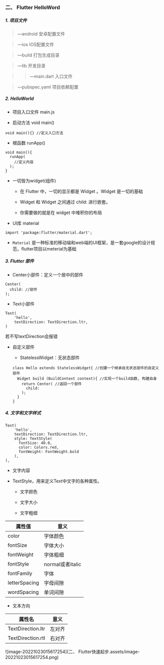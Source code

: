 ### 二、 Flutter HelloWord

##### 1. 项目文件

> —android 安卓配置文件

> —ios IOS配置文件

> —build 打包生成目录

> —lib 开发目录

  >> —main.dart 入口文件

> —pubspec.yaml 项目依赖配置


##### 2. HelloWorld

* 项目入口文件 main.js

* 启动方法 void main()

```
void main(){} //定义入口方法
```


* 根函数 runApp()

```
void main(){
  runApp(
    //定义内容
  );
}
```

* 一切皆为widget(组件)

	* 在 Flutter 中，一切的显示都是 Widget 。Widget 是一切的基础
	
	* Widget 和 Widget 之间通过 child: 进行嵌套。

	* 你需要做的就是在 widget 中堆积你的布局

* UI库 material

```
import 'package:flutter/material.dart';
```

* `Material` 是一种标准的移动端和web端的UI框架，是一套google的设计规范，flutter项目以meterial为基础

##### 3. Flutter 部件

* Center小部件：定义一个居中的部件

```
Center(
  child: //部件
);
```

* Text小部件

```
Text(
    'hello',
    textDirection: TextDirection.ltr,
)
```
若不写textDirection会报错

* 自定义部件

	* StatelessWidget：无状态部件
	
	```
	class Hello extends StatelessWidget{ //创建一个继承自无状态部件的自定义部件
	  Widget build (BuildContext context){ //实现一个build函数, 构建自身
	    return Center( //返回一个部件
	      child: 
	    );
	  }
	}
	```
	

##### 4. 文字和文字样式


```
Text(
	'hello',
	textDirection: TextDirection.ltr,
	style: TextStyle(
	  fontSize: 40.0,
	  color: Colors.red,
	  fontWeight: FontWeight.bold
	),
),
```

* 文字内容

* TextStyle，用来定义Text中文字的各种属性。

	* 文字颜色

	* 文字大小
	
	* 文字粗细

| 属性值  | 意义   | 
| -------- | -----  |
| color | 字体颜色   |
| fontSize | 字体大小 |
| fontWeight | 字体粗细 |
| fontStyle | normal或者italic |
| fontFamily | 字体 |
| letterSpacing | 字母间隙 |
| wordSpacing | 单词间隙 |


* 文本方向

| 属性名  | 意义   |
| -------- | -----  |
| TextDirection.ltr | 左对齐  |
| TextDirection.rtl | 右对齐  |



![image-20221023015617254](二、 Flutter快速起步.assets/image-20221023015617254.png)
